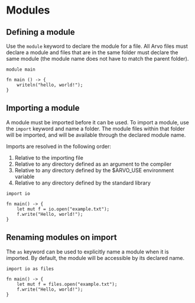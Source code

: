 # Modules

## Defining a module

Use the `module` keyword to declare the module for a file. All Arvo files must declare a module and files that are in the same folder must declare the same module (the module name does not have to match the parent folder).

```arvo
module main

fn main () -> {
    writeln("hello, world!");
}
```

## Importing a module

A module must be imported before it can be used. To import a module, use the `import` keyword and name a folder. The module files within that folder will be imported, and will be available through the declared module name.

Imports are resolved in the following order:
1. Relative to the importing file
2. Relative to any directory defined as an argument to the compiler
3. Relative to any directory defined by the $ARVO_USE environment variable
4. Relative to any directory defined by the standard library

```arvo
import io

fn main() -> {
    let mut f = io.open("example.txt");
    f.write("Hello, world!");
}
```

## Renaming modules on import

The `as` keyword can be used to explicitly name a module when it is imported. By default, the module will be accessible by its declared name.

```
import io as files

fn main() -> {
    let mut f = files.open("example.txt");
    f.write("Hello, world!");
}
```

